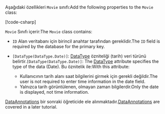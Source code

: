 <!-- THIS INCLUDE USED BY MVC AND RP -->
<span data-ttu-id="d8789-101">Aşağıdaki özellikleri `Movie` sınıfı:</span><span class="sxs-lookup"><span data-stu-id="d8789-101">Add the following properties to the `Movie` class:</span></span>

[!code-csharp[](~/tutorials/razor-pages/razor-pages-start/sample/RazorPagesMovie22/Models/Movie.cs?name=snippet1)]

<span data-ttu-id="d8789-102">`Movie` Sınıfı içerir:</span><span class="sxs-lookup"><span data-stu-id="d8789-102">The `Movie` class contains:</span></span>

* <span data-ttu-id="d8789-103">`ID` Alan veritabanı için birincil anahtar tarafından gereklidir.</span><span class="sxs-lookup"><span data-stu-id="d8789-103">The `ID` field is required by the database for the primary key.</span></span>
* <span data-ttu-id="d8789-104">`[DataType(DataType.Date)]`:  [DataType](/dotnet/api/microsoft.aspnetcore.mvc.dataannotations.internal.datatypeattributeadapter) özniteliği (tarih) veri türünü belirtir.</span><span class="sxs-lookup"><span data-stu-id="d8789-104">`[DataType(DataType.Date)]`:  The [DataType](/dotnet/api/microsoft.aspnetcore.mvc.dataannotations.internal.datatypeattributeadapter) attribute specifies the type of the data (Date).</span></span> <span data-ttu-id="d8789-105">Bu öznitelik ile:</span><span class="sxs-lookup"><span data-stu-id="d8789-105">With this attribute:</span></span>

  * <span data-ttu-id="d8789-106">Kullanıcının tarih alanı saat bilgilerini girmek için gerekli değildir.</span><span class="sxs-lookup"><span data-stu-id="d8789-106">The user is not required to enter time information in the date field.</span></span>
  * <span data-ttu-id="d8789-107">Yalnızca tarih görüntülenen, olmayan zaman bilgilerdir.</span><span class="sxs-lookup"><span data-stu-id="d8789-107">Only the date is displayed, not time information.</span></span>

<span data-ttu-id="d8789-108">[DataAnnotations](/dotnet/api/system.componentmodel.dataannotations) bir sonraki öğreticide ele alınmaktadır.</span><span class="sxs-lookup"><span data-stu-id="d8789-108">[DataAnnotations](/dotnet/api/system.componentmodel.dataannotations) are covered in a later tutorial.</span></span>